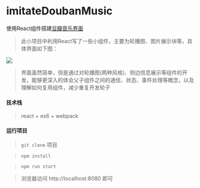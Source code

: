 # imitateDoubanMusic
使用React组件搭建[豆瓣音乐界面](https://music.douban.com/)

> 此小项目中利用React写了一些小组件，主要为轮播图、图片展示块等，具体界面如下图：

![](./app/icons/react-show.gif) 

> 界面虽然简单，但是通过对轮播图(两种风格)、侧边信息展示等组件的开发，能够更深入的体会父子组件之间的通信、状态、事件处理等概念，以及理解如何复用组件，减少重复开发轮子

#### 技术栈
> react + es6 + webpack 


#### 运行项目
> `git clone` 项目

> `npm install`

> `npm run start` 

> 浏览器访问 http://localhost:8080 即可
